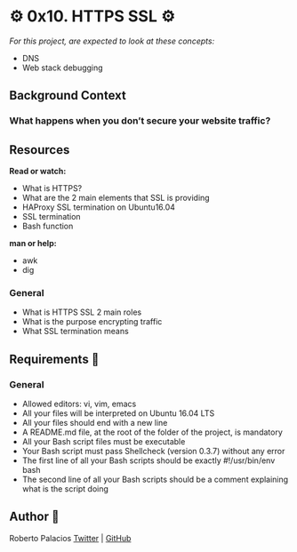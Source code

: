 # :gear: 0x10. HTTPS SSL :gear:
 
*For this project, are expected to look at these concepts:*
- DNS
- Web stack debugging


## Background Context
### What happens when you don’t secure your website traffic?


## Resources
**Read or watch:**

- What is HTTPS?
- What are the 2 main elements that SSL is providing
- HAProxy SSL termination on Ubuntu16.04
- SSL termination
- Bash function

**man or help:**

- awk
- dig


### General

- What is HTTPS SSL 2 main roles
- What is the purpose encrypting traffic
- What SSL termination means

## Requirements :triangular_ruler:

### General
- Allowed editors: vi, vim, emacs
- All your files will be interpreted on Ubuntu 16.04 LTS
- All your files should end with a new line
- A README.md file, at the root of the folder of the project, is mandatory
- All your Bash script files must be executable
- Your Bash script must pass Shellcheck (version 0.3.7) without any error
- The first line of all your Bash scripts should be exactly #!/usr/bin/env bash
- The second line of all your Bash scripts should be a comment explaining what is the script doing

## Author :book:
Roberto Palacios [Twitter](https://twitter.com/robpalacios11) | [GitHub](https://github.com/robpalacios1)
